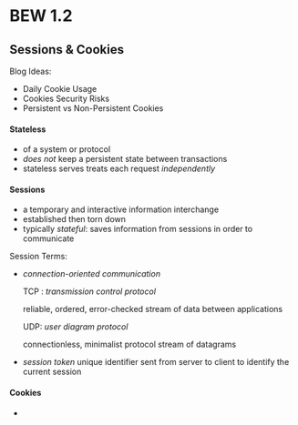 # BEW 1.2

## Sessions & Cookies

Blog Ideas:
- Daily Cookie Usage
- Cookies Security Risks
- Persistent vs Non-Persistent Cookies

#### **Stateless**
- of a system or protocol
- *does not* keep a persistent state between transactions
- stateless serves treats each request *independently*

#### **Sessions**
- a temporary and interactive information interchange
- established then torn down
- typically *stateful*:
saves information from sessions in order to communicate

Session Terms:
- *connection-oriented communication*

  TCP : *transmission control protocol*

  reliable, ordered, error-checked stream of data between applications

  UDP: *user diagram protocol*

  connectionless, minimalist protocol stream of datagrams

- *session token*
 unique identifier sent from server to client to identify the current session

#### **Cookies**
-
